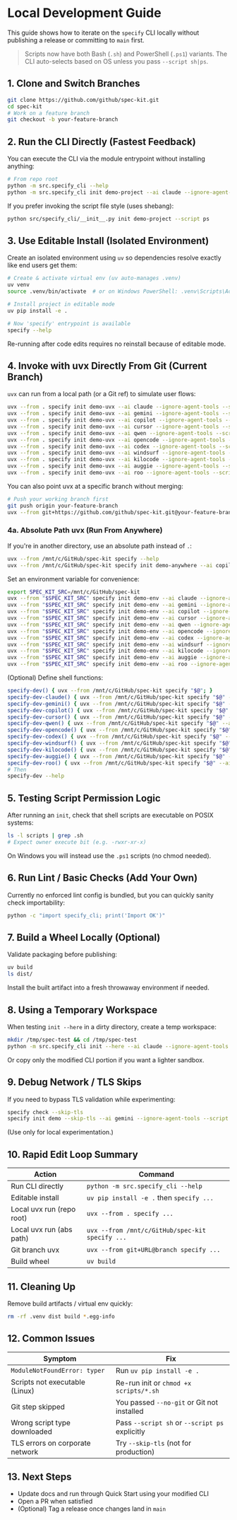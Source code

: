 # Local Development Guide

This guide shows how to iterate on the `specify` CLI locally without publishing a release or committing to `main` first.

> Scripts now have both Bash (`.sh`) and PowerShell (`.ps1`) variants. The CLI auto-selects based on OS unless you pass `--script sh|ps`.

## 1. Clone and Switch Branches

```bash
git clone https://github.com/github/spec-kit.git
cd spec-kit
# Work on a feature branch
git checkout -b your-feature-branch
```

## 2. Run the CLI Directly (Fastest Feedback)

You can execute the CLI via the module entrypoint without installing anything:

```bash
# From repo root
python -m src.specify_cli --help
python -m src.specify_cli init demo-project --ai claude --ignore-agent-tools --script sh
```

If you prefer invoking the script file style (uses shebang):

```bash
python src/specify_cli/__init__.py init demo-project --script ps
```

## 3. Use Editable Install (Isolated Environment)

Create an isolated environment using `uv` so dependencies resolve exactly like end users get them:

```bash
# Create & activate virtual env (uv auto-manages .venv)
uv venv
source .venv/bin/activate  # or on Windows PowerShell: .venv\Scripts\Activate.ps1

# Install project in editable mode
uv pip install -e .

# Now 'specify' entrypoint is available
specify --help
```

Re-running after code edits requires no reinstall because of editable mode.

## 4. Invoke with uvx Directly From Git (Current Branch)

`uvx` can run from a local path (or a Git ref) to simulate user flows:

```bash
uvx --from . specify init demo-uvx --ai claude --ignore-agent-tools --script sh
uvx --from . specify init demo-uvx --ai gemini --ignore-agent-tools --script sh
uvx --from . specify init demo-uvx --ai copilot --ignore-agent-tools --script sh
uvx --from . specify init demo-uvx --ai cursor --ignore-agent-tools --script sh
uvx --from . specify init demo-uvx --ai qwen --ignore-agent-tools --script sh
uvx --from . specify init demo-uvx --ai opencode --ignore-agent-tools --script sh
uvx --from . specify init demo-uvx --ai codex --ignore-agent-tools --script sh
uvx --from . specify init demo-uvx --ai windsurf --ignore-agent-tools --script sh
uvx --from . specify init demo-uvx --ai kilocode --ignore-agent-tools --script sh
uvx --from . specify init demo-uvx --ai auggie --ignore-agent-tools --script sh
uvx --from . specify init demo-uvx --ai roo --ignore-agent-tools --script sh
```

You can also point uvx at a specific branch without merging:

```bash
# Push your working branch first
git push origin your-feature-branch
uvx --from git+https://github.com/github/spec-kit.git@your-feature-branch specify init demo-branch-test --script ps
```

### 4a. Absolute Path uvx (Run From Anywhere)

If you're in another directory, use an absolute path instead of `.`:

```bash
uvx --from /mnt/c/GitHub/spec-kit specify --help
uvx --from /mnt/c/GitHub/spec-kit specify init demo-anywhere --ai copilot --ignore-agent-tools --script sh
```

Set an environment variable for convenience:
```bash
export SPEC_KIT_SRC=/mnt/c/GitHub/spec-kit
uvx --from "$SPEC_KIT_SRC" specify init demo-env --ai claude --ignore-agent-tools --script ps
uvx --from "$SPEC_KIT_SRC" specify init demo-env --ai gemini --ignore-agent-tools --script ps
uvx --from "$SPEC_KIT_SRC" specify init demo-env --ai copilot --ignore-agent-tools --script ps
uvx --from "$SPEC_KIT_SRC" specify init demo-env --ai cursor --ignore-agent-tools --script ps
uvx --from "$SPEC_KIT_SRC" specify init demo-env --ai qwen --ignore-agent-tools --script ps
uvx --from "$SPEC_KIT_SRC" specify init demo-env --ai opencode --ignore-agent-tools --script ps
uvx --from "$SPEC_KIT_SRC" specify init demo-env --ai codex --ignore-agent-tools --script ps
uvx --from "$SPEC_KIT_SRC" specify init demo-env --ai windsurf --ignore-agent-tools --script ps
uvx --from "$SPEC_KIT_SRC" specify init demo-env --ai kilocode --ignore-agent-tools --script ps
uvx --from "$SPEC_KIT_SRC" specify init demo-env --ai auggie --ignore-agent-tools --script ps
uvx --from "$SPEC_KIT_SRC" specify init demo-env --ai roo --ignore-agent-tools --script ps
```

(Optional) Define shell functions:
```bash
specify-dev() { uvx --from /mnt/c/GitHub/spec-kit specify "$@"; }
specify-dev-claude() { uvx --from /mnt/c/GitHub/spec-kit specify "$@" --ai claude; }
specify-dev-gemini() { uvx --from /mnt/c/GitHub/spec-kit specify "$@" --ai gemini; }
specify-dev-copilot() { uvx --from /mnt/c/GitHub/spec-kit specify "$@" --ai copilot; }
specify-dev-cursor() { uvx --from /mnt/c/GitHub/spec-kit specify "$@" --ai cursor; }
specify-dev-qwen() { uvx --from /mnt/c/GitHub/spec-kit specify "$@" --ai qwen; }
specify-dev-opencode() { uvx --from /mnt/c/GitHub/spec-kit specify "$@" --ai opencode; }
specify-dev-codex() { uvx --from /mnt/c/GitHub/spec-kit specify "$@" --ai codex; }
specify-dev-windsurf() { uvx --from /mnt/c/GitHub/spec-kit specify "$@" --ai windsurf; }
specify-dev-kilocode() { uvx --from /mnt/c/GitHub/spec-kit specify "$@" --ai kilocode; }
specify-dev-auggie() { uvx --from /mnt/c/GitHub/spec-kit specify "$@" --ai auggie; }
specify-dev-roo() { uvx --from /mnt/c/GitHub/spec-kit specify "$@" --ai roo; }
# Then
specify-dev --help
```

## 5. Testing Script Permission Logic

After running an `init`, check that shell scripts are executable on POSIX systems:

```bash
ls -l scripts | grep .sh
# Expect owner execute bit (e.g. -rwxr-xr-x)
```
On Windows you will instead use the `.ps1` scripts (no chmod needed).

## 6. Run Lint / Basic Checks (Add Your Own)

Currently no enforced lint config is bundled, but you can quickly sanity check importability:
```bash
python -c "import specify_cli; print('Import OK')"
```

## 7. Build a Wheel Locally (Optional)

Validate packaging before publishing:

```bash
uv build
ls dist/
```
Install the built artifact into a fresh throwaway environment if needed.

## 8. Using a Temporary Workspace

When testing `init --here` in a dirty directory, create a temp workspace:

```bash
mkdir /tmp/spec-test && cd /tmp/spec-test
python -m src.specify_cli init --here --ai claude --ignore-agent-tools --script sh  # if repo copied here
```
Or copy only the modified CLI portion if you want a lighter sandbox.

## 9. Debug Network / TLS Skips

If you need to bypass TLS validation while experimenting:

```bash
specify check --skip-tls
specify init demo --skip-tls --ai gemini --ignore-agent-tools --script ps
```
(Use only for local experimentation.)

## 10. Rapid Edit Loop Summary

| Action | Command |
|--------|---------|
| Run CLI directly | `python -m src.specify_cli --help` |
| Editable install | `uv pip install -e .` then `specify ...` |
| Local uvx run (repo root) | `uvx --from . specify ...` |
| Local uvx run (abs path) | `uvx --from /mnt/c/GitHub/spec-kit specify ...` |
| Git branch uvx | `uvx --from git+URL@branch specify ...` |
| Build wheel | `uv build` |

## 11. Cleaning Up

Remove build artifacts / virtual env quickly:
```bash
rm -rf .venv dist build *.egg-info
```

## 12. Common Issues

| Symptom | Fix |
|---------|-----|
| `ModuleNotFoundError: typer` | Run `uv pip install -e .` |
| Scripts not executable (Linux) | Re-run init or `chmod +x scripts/*.sh` |
| Git step skipped | You passed `--no-git` or Git not installed |
| Wrong script type downloaded | Pass `--script sh` or `--script ps` explicitly |
| TLS errors on corporate network | Try `--skip-tls` (not for production) |

## 13. Next Steps

- Update docs and run through Quick Start using your modified CLI
- Open a PR when satisfied
- (Optional) Tag a release once changes land in `main`

